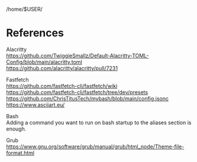 /home/$USER/

# References

Alacritty <br />
https://github.com/TwiggieSmallz/Default-Alacritty-TOML-Config/blob/main/alacritty.toml <br />
https://github.com/alacritty/alacritty/pull/7231 <br />

Fastfetch <br />
https://github.com/fastfetch-cli/fastfetch/wiki <br />
https://github.com/fastfetch-cli/fastfetch/tree/dev/presets <br />
https://github.com/ChrisTitusTech/mybash/blob/main/config.jsonc <br />
https://www.asciiart.eu/ <br />

Bash <br />
Adding a command you want to run on bash startup to the aliases section is enough. <br />

Grub <br />
https://www.gnu.org/software/grub/manual/grub/html_node/Theme-file-format.html
